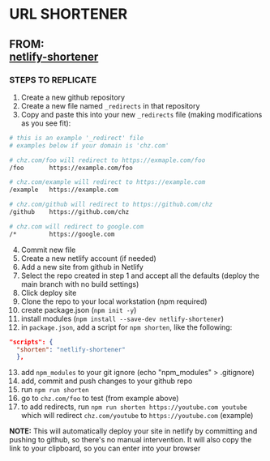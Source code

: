 # URL SHORTENER

**FROM:**  
[netlify-shortener](https://github.com/kentcdodds/netlify-shortener)
---
### STEPS TO REPLICATE
1. Create a new github repository
2. Create a new file named `_redirects` in that repository
3. Copy and paste this into your new `_redirects` file (making modifications as you see fit):
```bash
# this is an example '_redirect' file
# examples below if your domain is 'chz.com'

# chz.com/foo will redirect to https://exmaple.com/foo
/foo       https://example.com/foo

# chz.com/example will redirect to https://example.com
/example   https://example.com

# chz.com/github will redirect to https://github.com/chz
/github    https://github.com/chz

# chz.com will redirect to google.com
/*         https://google.com
```
4. Commit new file
5. Create a new netlify account (if needed)
6. Add a new site from github in Netlify 
7. Select the repo created in step 1 and accept all the defaults (deploy the main branch with no build settings)
8. Click deploy site
9. Clone the repo to your local workstation (npm required)
10. create package.json (`npm init -y`)
11. install modules (`npm install --save-dev netlify-shortener`)
12. in `package.json`, add a script for `npm shorten`, like the following:
```json
"scripts": {
  "shorten": "netlify-shortener"
  },
```
13. add `npm_modules` to your git ignore (echo "npm_modules" > .gitignore)
14. add, commit and push changes to your github repo
15. run `npm run shorten` 
16. go to `chz.com/foo` to test (from example above)
17. to add redirects, run `npm run shorten https://youtube.com youtube` which will redirect `chz.com/youtube` to `https://youtube.com` (example)

**NOTE:** This will automatically deploy your site in netlify by committing and pushing to github, so there's no manual intervention. It will also copy the link to your clipboard, so you can enter into your browser
